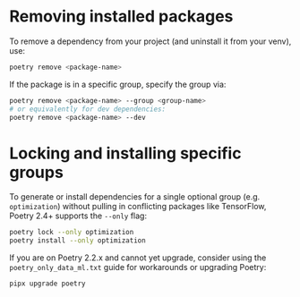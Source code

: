 # Removing installed packages

To remove a dependency from your project (and uninstall it from your venv), use:

```bash
poetry remove <package-name>
```

If the package is in a specific group, specify the group via:

```bash
poetry remove <package-name> --group <group-name>
# or equivalently for dev dependencies:
poetry remove <package-name> --dev
```

# Locking and installing specific groups

To generate or install dependencies for a single optional group (e.g. `optimization`) without pulling in conflicting packages like TensorFlow, Poetry 2.4+ supports the `--only` flag:

```bash
poetry lock --only optimization
poetry install --only optimization
```

If you are on Poetry 2.2.x and cannot yet upgrade, consider using the `poetry_only_data_ml.txt` guide for workarounds or upgrading Poetry:

```bash
pipx upgrade poetry
```
